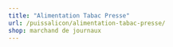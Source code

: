 ```yaml
---
title: "Alimentation Tabac Presse"
url: /puissalicon/alimentation-tabac-presse/
shop: marchand de journaux
---
```

